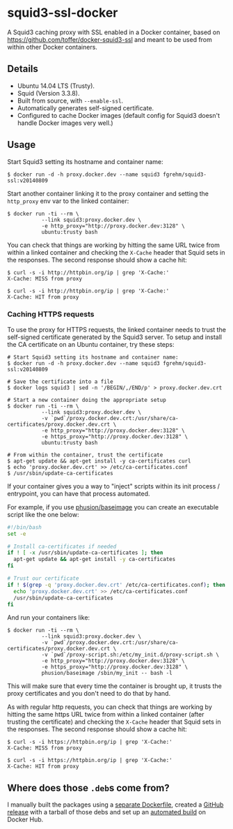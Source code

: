 # squid3-ssl-docker

A Squid3 caching proxy with SSL enabled in a Docker container, based on
https://github.com/toffer/docker-squid3-ssl and meant to be used from within
other Docker containers.

## Details

* Ubuntu 14.04 LTS (Trusty).
* Squid (Version 3.3.8).
* Built from source, with `--enable-ssl`.
* Automatically generates self-signed certificate.
* Configured to cache Docker images (default config for Squid3 doesn't handle
  Docker images very well.)

## Usage

Start Squid3 setting its hostname and container name:

```
$ docker run -d -h proxy.docker.dev --name squid3 fgrehm/squid3-ssl:v20140809
```

Start another container linking it to the proxy container and setting the
`http_proxy` env var to the linked container:

```
$ docker run -ti --rm \
           --link squid3:proxy.docker.dev \
           -e http_proxy="http://proxy.docker.dev:3128" \
           ubuntu:trusty bash
```

You can check that things are working by hitting the same URL twice from within
a linked container and checking the `X-Cache` header that Squid sets in the
responses. The second response should show a cache hit:

```
$ curl -s -i http://httpbin.org/ip | grep 'X-Cache:'
X-Cache: MISS from proxy

$ curl -s -i http://httpbin.org/ip | grep 'X-Cache:'
X-Cache: HIT from proxy
```

### Caching HTTPS requests

To use the proxy for HTTPS requests, the linked container needs to trust the
self-signed certificate generated by the Squid3 server. To setup and install the
CA certificate on an Ubuntu container, try these steps:

```
# Start Squid3 setting its hostname and container name:
$ docker run -d -h proxy.docker.dev --name squid3 fgrehm/squid3-ssl:v20140809

# Save the certificate into a file
$ docker logs squid3 | sed -n '/BEGIN/,/END/p' > proxy.docker.dev.crt

# Start a new container doing the appropriate setup
$ docker run -ti --rm \
           --link squid3:proxy.docker.dev \
           -v `pwd`/proxy.docker.dev.crt:/usr/share/ca-certificates/proxy.docker.dev.crt \
           -e http_proxy="http://proxy.docker.dev:3128" \
           -e https_proxy="http://proxy.docker.dev:3128" \
           ubuntu:trusty bash

# From within the container, trust the certificate
$ apt-get update && apt-get install -y ca-certificates curl
$ echo 'proxy.docker.dev.crt' >> /etc/ca-certificates.conf
$ /usr/sbin/update-ca-certificates
```

If your container gives you a way to "inject" scripts within its init process /
entrypoint, you can have that process automated.

For example, if you use [phusion/baseimage](https://github.com/phusion/baseimage-docker)
you can create an executable script like the one below:

```sh
#!/bin/bash
set -e

# Install ca-certificates if needed
if ! [ -x /usr/sbin/update-ca-certificates ]; then
  apt-get update && apt-get install -y ca-certificates
fi

# Trust our certificate
if ! $(grep -q 'proxy.docker.dev.crt' /etc/ca-certificates.conf); then
  echo 'proxy.docker.dev.crt' >> /etc/ca-certificates.conf
  /usr/sbin/update-ca-certificates
fi
```

And run your containers like:

```
$ docker run -ti --rm \
           --link squid3:proxy.docker.dev \
           -v `pwd`/proxy.docker.dev.crt:/usr/share/ca-certificates/proxy.docker.dev.crt \
           -v `pwd`/proxy-script.sh:/etc/my_init.d/proxy-script.sh \
           -e http_proxy="http://proxy.docker.dev:3128" \
           -e https_proxy="http://proxy.docker.dev:3128" \
           phusion/baseimage /sbin/my_init -- bash -l
```

This will make sure that every time the container is brought up, it trusts the
proxy certificates and you don't need to do that by hand.

As with regular http requests, you can check that things are working by hitting
the same https URL twice from within a linked container (after trusting the
certificate) and checking the `X-Cache` header that Squid sets in the responses.
The second response should show a cache hit:

```
$ curl -s -i https://httpbin.org/ip | grep 'X-Cache:'
X-Cache: MISS from proxy

$ curl -s -i https://httpbin.org/ip | grep 'X-Cache:'
X-Cache: HIT from proxy
```

## Where does those `.deb`s come from?

I manually built the packages using a [separate Dockerfile](Dockerfile.build),
created a [GitHub release](https://github.com/fgrehm/squid3-ssl-docker/releases)
with a tarball of those debs and set up an [automated build](https://registry.hub.docker.com/u/fgrehm/squid3-ssl)
on Docker Hub.
